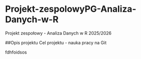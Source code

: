 # Projekt-zespolowyPG-Analiza-Danych-w-R
Projekt zespołowy - Analiza Danych w R 2025/2026

##Opis projektu
Cel projektu - nauka pracy na Git

fdhfoidsos
